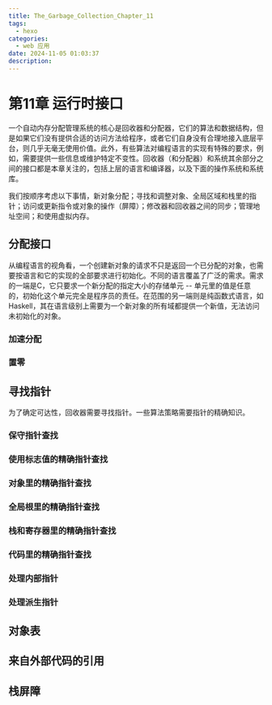 ```yaml
---
title: The_Garbage_Collection_Chapter_11
tags:
  - hexo
categories:
  - web 应用
date: 2024-11-05 01:03:37
description:
---
```


# 第11章 运行时接口

一个自动内存分配管理系统的核心是回收器和分配器，它们的算法和数据结构，但是如果它们没有提供合适的访问方法给程序，或者它们自身没有合理地接入底层平台，则几乎无毫无使用价值。此外，有些算法对编程语言的实现有特殊的要求，例如，需要提供一些信息或维护特定不变性。回收器（和分配器）和系统其余部分之间的接口都是本章关注的，包括上层的语言和编译器，以及下面的操作系统和系统库。

我们按顺序考虑以下事情，新对象分配；寻找和调整对象、全局区域和栈里的指针；访问或更新指令或对象的操作（屏障）；修改器和回收器之间的同步；管理地址空间；和使用虚拟内存。

 <!-- more -->

## 分配接口

从编程语言的视角看，一个创建新对象的请求不只是返回一个已分配的对象，也需要按语言和它的实现的全部要求进行初始化。不同的语言覆盖了广泛的需求。需求的一端是C，它只要求一个新分配的指定大小的存储单元 -- 单元里的值是任意的，初始化这个单元完全是程序员的责任。在范围的另一端则是纯函数式语言，如Haskell，其在语言级别上需要为一个新对象的所有域都提供一个新值，无法访问未初始化的对象。

### 加速分配

### 置零

## 寻找指针

为了确定可达性，回收器需要寻找指针。一些算法策略需要指针的精确知识。

### 保守指针查找

### 使用标志值的精确指针查找

### 对象里的精确指针查找

### 全局根里的精确指针查找

### 栈和寄存器里的精确指针查找

### 代码里的精确指针查找

### 处理内部指针

### 处理派生指针

## 对象表

## 来自外部代码的引用

## 栈屏障


